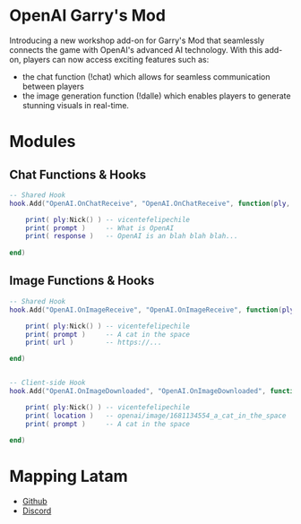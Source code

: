 # OpenAI Garry's Mod

Introducing a new workshop add-on for Garry's Mod that seamlessly connects the game with OpenAI's advanced AI technology.
With this add-on, players can now access exciting features such as:
- the chat function (!chat) which allows for seamless communication between players
- the image generation function (!dalle) which enables players to generate stunning visuals in real-time.

# Modules

## Chat Functions & Hooks

```lua
-- Shared Hook
hook.Add("OpenAI.OnChatReceive", "OpenAI.OnChatReceive", function(ply, prompt, response)

    print( ply:Nick() ) -- vicentefelipechile
    print( prompt )     -- What is OpenAI
    print( response )   -- OpenAI is an blah blah blah...
    
end)
```

## Image Functions & Hooks

```lua
-- Shared Hook
hook.Add("OpenAI.OnImageReceive", "OpenAI.OnImageReceive", function(ply, prompt, url)

    print( ply:Nick() ) -- vicentefelipechile
    print( prompt )     -- A cat in the space
    print( url )        -- https://...

end)


-- Client-side Hook
hook.Add("OpenAI.OnImageDownloaded", "OpenAI.OnImageDownloaded", function(ply, location, prompt)

    print( ply:Nick() ) -- vicentefelipechile
    print( location )   -- openai/image/1681134554_a_cat_in_the_space    <-  Path to the image in "DATA"
    print( prompt )     -- A cat in the space
    
end)
```


# Mapping Latam

- [Github](https://github.com/mapping-latam)
- [Discord](https://discord.gg/GKdJv9ZUMC)
